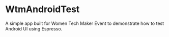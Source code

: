 # WtmAndroidTest
A simple app built for Women Tech Maker Event to demonstrate how to test Android UI using Espresso.
